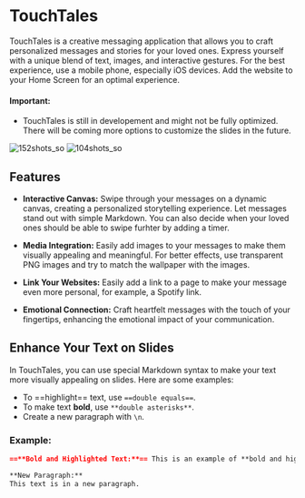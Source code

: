 # TouchTales

TouchTales is a creative messaging application that allows you to craft personalized messages and stories for your loved ones. Express yourself with a unique blend of text, images, and interactive gestures. For the best experience, use a mobile phone, especially iOS devices. Add the website to your Home Screen for an optimal experience.

#### **Important:**
+ TouchTales is still in developement and might not be fully optimized. There will be coming more options to customize the slides in the future.

![152shots_so](https://github.com/PanDav1d/touch-tales/assets/70289690/9c8d31c2-92da-4f70-85a8-33ecea3c4ff5)
![104shots_so](https://github.com/PanDav1d/touch-tales/assets/70289690/ce71a1b2-1e52-4e0f-a891-1e29deea3f36)


## Features

- **Interactive Canvas:** Swipe through your messages on a dynamic canvas, creating a personalized storytelling experience. Let messages stand out with simple Markdown. You can also decide when your loved ones should be able to swipe furhter by adding a timer.

- **Media Integration:** Easily add images to your messages to make them visually appealing and meaningful. For better effects, use transparent PNG images and try to match the wallpaper with the images.

- **Link Your Websites:** Easily add a link to a page to make your message even more personal, for example, a Spotify link.

- **Emotional Connection:** Craft heartfelt messages with the touch of your fingertips, enhancing the emotional impact of your communication.

## Enhance Your Text on Slides

In TouchTales, you can use special Markdown syntax to make your text more visually appealing on slides. Here are some examples:

- To ==highlight== text, use `==double equals==`.
- To make text **bold**, use `**double asterisks**`.
- Create a new paragraph with `\n`.

### Example:

```markdown
==**Bold and Highlighted Text:**== This is an example of **bold and highlighted text** using special Markdown syntax.

**New Paragraph:**
This text is in a new paragraph.
```


